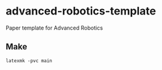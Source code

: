 # advanced-robotics-template
Paper template for Advanced Robotics

## Make

```
latexmk -pvc main
```
